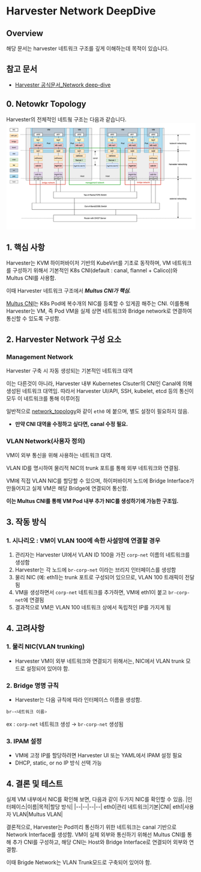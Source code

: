 # Harvester Network DeepDive
## Overview
해당 문서는 harvester 네트워크 구조를 깊게 이해하는데 목적이 있습니다.

## 참고 문서
- [Harvester 공식문서_Network deep-dive](https://docs.harvesterhci.io/v1.5/networking/deep-dive/#network-topology)

## 0. Netowkr Topology
Harvester의 전체적인 네트웤 구조는 다음과 같습니다.
![harvester network topology](./images/network_topology.png)

## 1. 핵심 사항
Harvester는 KVM 하이퍼바이저 기반의 KubeVirt를 기초로 동작하며, VM 네트워크를 구성하기 위해서 기본적인 K8s CNI(default : canal, flannel + Calico))와 Multus CNI를 사용함.

이때 Harvester 네트워크 구조에서 ***Multus CNI가 핵심.***

[Multus CNI](../../devops/cni/Multus.md)는 K8s Pod에 복수개의 NIC를 등록할 수 있게끔 해주는 CNI. 이를통해 Harvester는 VM, 즉 Pod VM을 실제 상면 네트워크와 Bridge network로 연결하여 통신할 수 있도록 구성함.

## 2. Harvester Network 구성 요소
### Management Network
Harvester 구축 시 자동 생성되는 기본적인 네트워크 대역

이는 다른것이 아니라, Harvester 내부 Kubernetes Clsuter의 CNI인 Canal에 의해 생성된 네트워크 대역임.
따라서 Harvester UI/API, SSH, kubelet, etcd 등의 통신이 모두 이 네트워크를 통해 이루어짐

일반적으로 [network_topology](#0-netowkr-topology)와 같이 ```eth0``` 에 붙으며, 별도 설정이 필요하지 않음.
- **만약 CNI 대역을 수정하고 싶다면, canal 수정 필요.**
### VLAN Network(사용자 정의)
VM이 외부 통신을 위해 사용하는 네트워크 대역.

VLAN ID를 명시하여 물리적 NIC의 trunk 포트를 통해 외부 네트워크와 연결됨.

VM에 직접 VLAN NIC를 할당할 수 있으며, 하이퍼바이저 노드에 Bridge Interface가 만들어지고 실제 VM은 해당 Bridge에 연결되어 통신함.

**이는 Multus CNI를 통해 VM Pod 내부 추가 NIC를 생성하기에 가능한 구조임.**

## 3. 작동 방식
### 1. 시나리오 : VM이 VLAN 100에 속한 사설망에 연결할 경우
1. 관리자는 Harvester UI에서 VLAN ID 100을 가진 ```corp-net``` 이름의 네트워크를 생성함
2. Harvester는 각 노드에 ```br-corp-net``` 이라는 브리지 인터페이스를 생성함
3. 물리 NIC (예: eth1)는 trunk 포트로 구성되어 있으므로, VLAN 100 트래픽이 전달됨
4. VM을 생성하면서 ```corp-net``` 네트워크를 추가하면, VM에 eth1이 붙고 ```br-corp-net```에 연결됨
5. 결과적으로 VM은 VLAN 100 네트워크 상에서 독립적인 IP를 가지게 됨

## 4. 고려사항
### 1. 물리 NIC(VLAN trunking)
- Harvester VM이 외부 네트워크와 연결되기 위해서는, NIC에서 VLAN trunk 모드로 설정되어 있어야 함.

### 2. Bridge 명명 규칙
- Harvester는 다음 규칙에 따라 인터페이스 이름을 생성함.
```bash
br-<네트워크 이름>
```
ex : ```corp-net``` 네트워크 생성 → ```br-corp-net``` 생성됨

### 3. IPAM 설정
- VM에 고정 IP를 할당하려면 Harvester UI 또는 YAML에서 IPAM 설정 필요
- DHCP, static, or no IP 방식 선택 가능

## 4. 결론 및 테스트
실제 VM 내부에서 NIC를 확인해 보면, 다음과 같이 두가지 NIC를 확인할 수 있음.
|인터페이스|이름|목적|할당 방식|
|--|--|--|--|
eth0|관리 네트워크|기본|CNI|
eth1|사용자 VLAN|Multus VLAN|

결론적으로, Harvester는 Pod끼리 통신하기 위한 네트워크는 canal 기반으로 Network Interface를 생성함. VM이 실제 외부와 통신하기 위해선 Multus CNI를 통해 추가 CNI를 구성하고, 해당 CNI는 Host와 Bridge Interface로 연결되어 외부와 연결함.

이때 Brigde Network는 VLAN Trunk모드로 구축되어 있어야 함.

